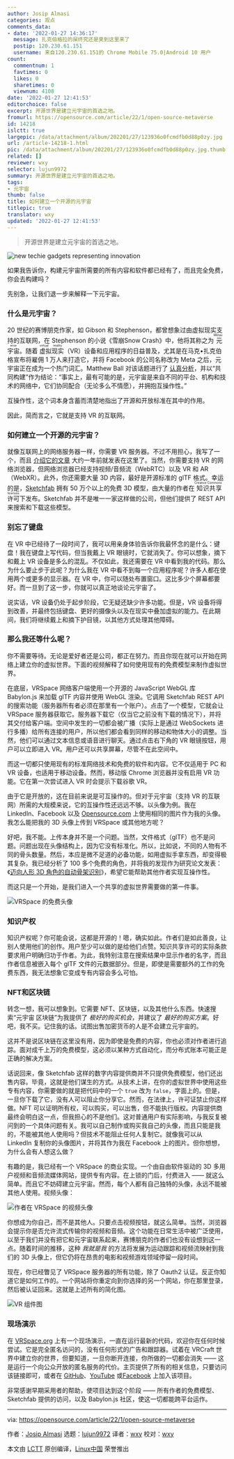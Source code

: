 ```yaml
---
author: Josip Almasi
categories: 观点
comments_data:
- date: '2022-01-27 14:36:17'
  message: 扎克伯格拉的屎终究还是臭到这里来了
  postip: 120.230.61.151
  username: 来自120.230.61.151的 Chrome Mobile 75.0|Android 10 用户
count:
  commentnum: 1
  favtimes: 0
  likes: 0
  sharetimes: 0
  viewnum: 4108
date: '2022-01-27 12:41:53'
editorchoice: false
excerpt: 开源世界是建立元宇宙的首选之地。
fromurl: https://opensource.com/article/22/1/open-source-metaverse
id: 14218
islctt: true
largepic: /data/attachment/album/202201/27/123936o0fcmdfb0d88p0zy.jpg
url: /article-14218-1.html
pic: /data/attachment/album/202201/27/123936o0fcmdfb0d88p0zy.jpg.thumb.jpg
related: []
reviewer: wxy
selector: lujun9972
summary: 开源世界是建立元宇宙的首选之地。
tags:
- 元宇宙
thumb: false
title: 如何建立一个开源的元宇宙
titlepic: true
translator: wxy
updated: '2022-01-27 12:41:53'
---
```



> 
> 开源世界是建立元宇宙的首选之地。
> 
> 
> 


![](/data/attachment/album/202201/27/123936o0fcmdfb0d88p0zy.jpg "new techie gadgets representing innovation")


如果我告诉你，构建元宇宙所需要的所有内容和软件都已经有了，而且完全免费，你会去构建吗？


先别急，让我们退一步来解释一下元宇宙。


### 什么是元宇宙？


20 世纪的赛博朋克作家，如 Gibson 和 Stephenson，都曾想象过由虚拟现实支持的互联网，在 Stephenson 的小说《雪崩Snow Crash》中，他将其称之为<ruby> 元宇宙 <rt>  Metaverse </rt></ruby>。随着<ruby> 虚拟现实 <rt>  virtual reality </rt></ruby>（VR）设备和应用程序的日益普及，尤其是在马克•扎克伯格宣布将雇佣 1 万人来打造它，并将 Facebook 的公司名称改为 Meta 之后，元宇宙正在成为一个热门词汇。Matthew Ball 对该话题进行了 [认真分析](https://www.matthewball.vc/all/themetaverse)，并以“共同构建”作为结论：“事实上，最有可能的是，元宇宙是来自不同的平台、机构和技术的网络中，它们协同配合（无论多么不情愿），并拥抱互操作性。”


互操作性，这个词本身含蓄而清楚地指出了开源和开放标准在其中的作用。


因此，简而言之，它就是支持 VR 的互联网。


### 如何建立一个开源的元宇宙？


就像互联网上的网络服务器一样，你需要 VR 服务器。不过不用担心，我写了一个，而且 [介绍它的文章](https://opensource.com/article/20/12/virtual-reality-server) 大约一年前就发表在这里了。当然，你需要支持 VR 的网络浏览器，但网络浏览器已经支持视频/音频流（WebRTC）以及 VR 和 AR（WebXR）。此外，你还需要大量 3D 内容，最好是开源标准的 glTF 格式。幸运的是，[Sketchfab](https://sketchfab.com/) 拥有 50 万个以上的免费 3D 模型，由大量的作者在<ruby> 知识共享许可 <rt>  Creative Commons licenses </rt></ruby>下发布。Sketchfab 并不是唯一一家这样做的公司，但他们提供了 REST API 来搜索和下载这些模型。


### 别忘了键盘


在 VR 中已经待了一段时间了，我可以用亲身体验告诉你我最怀念的是什么：键盘！我在键盘上写代码，但当我戴上 VR 眼镜时，它就消失了。你可以想象，摘下和戴上 VR 设备是多么的混乱。不仅如此，我还需要在 VR 中看到我的代码。那么为什么要止步于此呢？为什么我在 VR 中看不到每一个应用程序呢？许多人都在使用两个或更多的显示器。在 VR 中，你可以随处布置窗口。这比多少个屏幕都要好。而一旦到了这一步，你就可以真正地谈论元宇宙了。


说实话，VR 设备仍处于起步阶段，它无疑还缺少许多功能。但是，VR 设备将得到改善，并最终包括键盘、更好的摄像头以及在现实中叠加虚拟的能力。在此期间，我们将继续戴上和摘下护目镜，以其他方式处理其他障碍。


### 那么我还等什么呢？


你不需要等待。无论是爱好者还是公司，都正在努力。而且你现在就可以开始在网络上建立你的虚拟世界。下面的视频解释了如何使用现有的免费模型来制作虚拟世界。






在底层，VRSpace 网络客户端使用一个开源的 JavaScript WebGL 库 Babylon.js 来加载 glTF 内容并使用 WebGL 渲染。它调用 Sketchfab REST API 的搜索功能（服务器所有者必须在那里有一个账户）。点击了一个模型，它就会让 VRSpace 服务器获取它。服务器下载它（仅当它之前没有下载的情况下），并将其交付给客户端。空间中发生的一切都会被广播（实际上是通过 WebSockets 进行多播）给所有连接的用户，所以他们都会看到同样的移动和物体大小的调整。当然，他们可以通过文本信息或语音进行聊天。通过点击右下角的 VR 眼镜按钮，用户可以立即进入 VR。用户还可以共享屏幕，尽管不在此空间中。






而这一切都只使用现有的标准网络技术和免费的软件和内容。它不仅适用于 PC 和 VR 设备，也适用于移动设备。然而，移动版 Chrome 浏览器并没有启用 VR 功能。它在第一次尝试进入 VR 时会提示下载谷歌 VR。


由于它是开放的，这在目前来说是可互操作的。但对于元宇宙（支持 VR 的互联网）所需的大规模来说，它的互操作性还远远不够。以头像为例。我在 LinkedIn、Facebook 以及 [Opensource.com](http://Opensource.com) 上使用相同的图片作为我的头像。我怎么能把我的 3D 头像上传到 VRSpace 或其他地方呢？


好吧，我不能。上传本身并不是一个问题。当然，文件格式（glTF）也不是问题。问题出现在头像结构上，因为它没有标准化。所以，比如说，不同的人物有不同的骨头数量。然后，本应是微不足道的必备功能，如用虚拟手拿东西，却变得极其复杂。我已经分析了 100 多个免费的角色，并将我的发现作为研究论文发表：《[迈向人形 3D 角色的自动骨架识别](https://www.researchgate.net/publication/356987355_TOWARDS_AUTOMATIC_SKELETON_RECOGNITION_OF_HUMANOID_3D_CHARACTER)》，希望它能帮助其他作者实现互操作性。


而这只是一个开始，是我们进入一个共享的虚拟世界需要做的第一件事。


![VRSpace 的免费头像](/data/attachment/album/202201/27/124128v812qsrf60f86465.jpg "Free avatars at VRSpace")


### 知识产权


知识产权呢？你可能会说，这都是开源的！嗯，确实如此。作者们是如此善良，让别人使用他们的创作。用户至少可以做的是给他们点赞。知识共享许可的实际条款要求用户明确归功于作者。为此，我特别注意在搜索结果中显示作者的名字，而且作者信息被嵌入每个 glTF 文件的元数据部分。但是，即使是需要额外的工作的免费东西，我无法想象它变成专有内容会多么可怕。


### NFT和区块链


转念一想，我可以想象到。它需要 NFT、区块链，以及其他什么东西。快速搜索“元宇宙 区块链”为我提供了 *极好的购买机会*，并建议了 *最好的购买方案*。好吧，我不买。记住我的话。试图出售加密货币的人是不会建立元宇宙的。


这并不是说区块链在这里没有用，因为即使是免费的内容，你也必须对作者进行追踪。面对成千上万的免费模型，这必须以某种方式自动化，而分布式账本可能正是正确的解决方案。


话说回来，像 Sketchfab 这样的数字内容提供商并不只提供免费模型，他们还出售内容。毕竟，这就是他们谋生的方式。从技术上讲，在你的虚拟世界中使用这些专有内容，你需要做的就是把代码中的一个 `true` 改为 `false`，字面上的。但是，一旦你下载了它，没有人可以阻止你分享它。然而，在法律上，许可证禁止你这样做。NFT 可以证明所有权，可以购买，可以出售，但不能执行版权。内容提供商最终会明白这一点，但我担心的不是他们。这对普通用户有实际影响，与我反复被问到的一个具体问题有关。我可以自己制作或购买我自己的头像，而且只能是我的，不能被其他人使用吗？但技术不能阻止任何人复制它。就像我可以从 LinkedIn 复制你的头像图片，并将其作为我在 Facebook 上的图片。但你想想，为什么会有人想这么做？


有趣的是，我已经有一个 VRSpace 的商业实现。一个由自由软件驱动的 3D 多用户视频和音频流媒体网站，提供专有内容。在上锁的门后，付费进入 —— 就这么简单。而且它不妨碍建立元宇宙。然而，每个人都有自己独特的头像，永远不能被其他人使用。视频头像：


![作者在 VRSpace 的视频头像](/data/attachment/album/202201/27/124049jhc99zansawn9112.jpg "Author's video avatar in VRSpace")


你想成为你自己，而不是其他人。只要点击视频按钮，就这么简单。当然，浏览器会提示你是否允许流式传输你的视频和音频。这个功能在日常生活中被广泛使用，以至于我们并没有把它和元宇宙联系起来，赛博朋克的作者们也没有设想到这一点。随着时间的推移，这种 *我就是我* 的方法将发展为运动跟踪和视频流映射到我们的 3D 头像上，但它仍将在昂贵的电影和视频游戏领域停留一段时间。


现在，你已经瞥见了 VRSpace 服务器的所有功能，除了 Oauth2 认证。反正你知道它是如何工作的。一个网站将你重定向到你选择的另一个网站，你在那里登录，然后被认证回来。这就是上述所有的简化图。


![VR 组件图](/data/attachment/album/202201/27/124155anhx7hy14i4myywh.png "VR components diagram")


### 现场演示


在 [VRSpace.org](https://www.vrspace.org/) 上有一个现场演示，一直在运行最新的代码，欢迎你在任何时候尝试。它是完全匿名访问的，没有任何形式的广告和跟踪器。试着在 VRCraft 世界中建立你的世界，但要知道，一旦你断开连接，你所做的一切都会消失 —— 这是运行一个向公众开放的匿名服务的代价。主页提供了所有的相关信息，只要访问该链接即可，或者在 [GitHub](https://github.com/jalmasi/vrspace)、[YouTube](https://www.youtube.com/channel/UCLdSg22i9MZ3u7ityj_PBxw) 或[Facebook](https://www.facebook.com/vrspace.org) 上加入该项目。


非常感谢早期采用者的帮助，使项目达到这个阶段 —— 所有作者的免费模型、Sketchfab 提供的访问，以及 Babylon.js 社区，使这一切都能跨平台运作。




---


via: <https://opensource.com/article/22/1/open-source-metaverse>


作者：[Josip Almasi](https://opensource.com/users/jalmasi) 选题：[lujun9972](https://github.com/lujun9972) 译者：[wxy](https://github.com/wxy) 校对：[wxy](https://github.com/wxy)


本文由 [LCTT](https://github.com/LCTT/TranslateProject) 原创编译，[Linux中国](https://linux.cn/) 荣誉推出